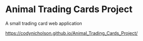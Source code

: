 # Animal Trading Cards Project
A small trading card web application

https://codynicholson.github.io/Animal_Trading_Cards_Project/
